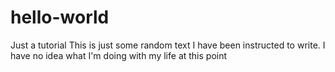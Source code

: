 # hello-world
Just a tutorial
This is just some random text I have been instructed to write. I have no idea what I'm doing with my life at this point
